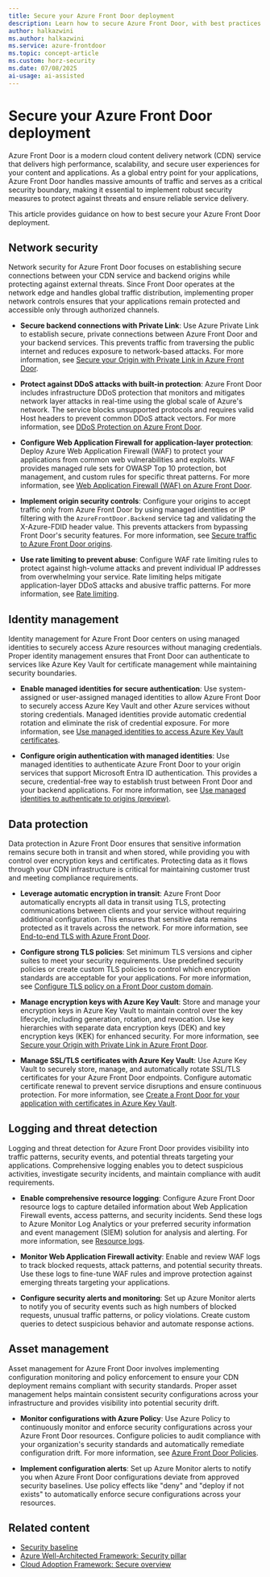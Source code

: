 ```yaml
---
title: Secure your Azure Front Door deployment
description: Learn how to secure Azure Front Door, with best practices for network security, identity management, data protection, threat detection, and origin security for your CDN and application delivery service.
author: halkazwini
ms.author: halkazwini
ms.service: azure-frontdoor
ms.topic: concept-article
ms.custom: horz-security
ms.date: 07/08/2025
ai-usage: ai-assisted
---
```


# Secure your Azure Front Door deployment

Azure Front Door is a modern cloud content delivery network (CDN) service that delivers high performance, scalability, and secure user experiences for your content and applications. As a global entry point for your applications, Azure Front Door handles massive amounts of traffic and serves as a critical security boundary, making it essential to implement robust security measures to protect against threats and ensure reliable service delivery.

This article provides guidance on how to best secure your Azure Front Door deployment.

## Network security

Network security for Azure Front Door focuses on establishing secure connections between your CDN service and backend origins while protecting against external threats. Since Front Door operates at the network edge and handles global traffic distribution, implementing proper network controls ensures that your applications remain protected and accessible only through authorized channels.

* **Secure backend connections with Private Link**: Use Azure Private Link to establish secure, private connections between Azure Front Door and your backend services. This prevents traffic from traversing the public internet and reduces exposure to network-based attacks. For more information, see [Secure your Origin with Private Link in Azure Front Door](/azure/frontdoor/private-link).

* **Protect against DDoS attacks with built-in protection**: Azure Front Door includes infrastructure DDoS protection that monitors and mitigates network layer attacks in real-time using the global scale of Azure's network. The service blocks unsupported protocols and requires valid Host headers to prevent common DDoS attack vectors. For more information, see [DDoS Protection on Azure Front Door](./front-door-ddos.md).

* **Configure Web Application Firewall for application-layer protection**: Deploy Azure Web Application Firewall (WAF) to protect your applications from common web vulnerabilities and exploits. WAF provides managed rule sets for OWASP Top 10 protection, bot management, and custom rules for specific threat patterns. For more information, see [Web Application Firewall (WAF) on Azure Front Door](./web-application-firewall.md).

* **Implement origin security controls**: Configure your origins to accept traffic only from Azure Front Door by using managed identities or IP filtering with the `AzureFrontDoor.Backend` service tag and validating the X-Azure-FDID header value. This prevents attackers from bypassing Front Door's security features. For more information, see [Secure traffic to Azure Front Door origins](./origin-security.md).

* **Use rate limiting to prevent abuse**: Configure WAF rate limiting rules to protect against high-volume attacks and prevent individual IP addresses from overwhelming your service. Rate limiting helps mitigate application-layer DDoS attacks and abusive traffic patterns. For more information, see [Rate limiting](/azure/web-application-firewall/afds/waf-front-door-rate-limit).

## Identity management

Identity management for Azure Front Door centers on using managed identities to securely access Azure resources without managing credentials. Proper identity management ensures that Front Door can authenticate to services like Azure Key Vault for certificate management while maintaining security boundaries.

* **Enable managed identities for secure authentication**: Use system-assigned or user-assigned managed identities to allow Azure Front Door to securely access Azure Key Vault and other Azure services without storing credentials. Managed identities provide automatic credential rotation and eliminate the risk of credential exposure. For more information, see [Use managed identities to access Azure Key Vault certificates](./managed-identity.md).

* **Configure origin authentication with managed identities**: Use managed identities to authenticate Azure Front Door to your origin services that support Microsoft Entra ID authentication. This provides a secure, credential-free way to establish trust between Front Door and your backend applications. For more information, see [Use managed identities to authenticate to origins (preview)](./origin-authentication-with-managed-identities.md).

## Data protection

Data protection in Azure Front Door ensures that sensitive information remains secure both in transit and when stored, while providing you with control over encryption keys and certificates. Protecting data as it flows through your CDN infrastructure is critical for maintaining customer trust and meeting compliance requirements.

* **Leverage automatic encryption in transit**: Azure Front Door automatically encrypts all data in transit using TLS, protecting communications between clients and your service without requiring additional configuration. This ensures that sensitive data remains protected as it travels across the network. For more information, see [End-to-end TLS with Azure Front Door](./end-to-end-tls.md).

* **Configure strong TLS policies**: Set minimum TLS versions and cipher suites to meet your security requirements. Use predefined security policies or create custom TLS policies to control which encryption standards are acceptable for your applications. For more information, see [Configure TLS policy on a Front Door custom domain](./standard-premium/tls-policy-configure.md).

* **Manage encryption keys with Azure Key Vault**: Store and manage your encryption keys in Azure Key Vault to maintain control over the key lifecycle, including generation, rotation, and revocation. Use key hierarchies with separate data encryption keys (DEK) and key encryption keys (KEK) for enhanced security. For more information, see [Secure your Origin with Private Link in Azure Front Door](/azure/frontdoor/private-link).

* **Manage SSL/TLS certificates with Azure Key Vault**: Use Azure Key Vault to securely store, manage, and automatically rotate SSL/TLS certificates for your Azure Front Door endpoints. Configure automatic certificate renewal to prevent service disruptions and ensure continuous protection. For more information, see [Create a Front Door for your application with certificates in Azure Key Vault](/azure/frontdoor/create-front-door-portal).

## Logging and threat detection

Logging and threat detection for Azure Front Door provides visibility into traffic patterns, security events, and potential threats targeting your applications. Comprehensive logging enables you to detect suspicious activities, investigate security incidents, and maintain compliance with audit requirements.

* **Enable comprehensive resource logging**: Configure Azure Front Door resource logs to capture detailed information about Web Application Firewall events, access patterns, and security incidents. Send these logs to Azure Monitor Log Analytics or your preferred security information and event management (SIEM) solution for analysis and alerting. For more information, see [Resource logs](/azure/frontdoor/standard-premium/how-to-logs).

* **Monitor Web Application Firewall activity**: Enable and review WAF logs to track blocked requests, attack patterns, and potential security threats. Use these logs to fine-tune WAF rules and improve protection against emerging threats targeting your applications.

* **Configure security alerts and monitoring**: Set up Azure Monitor alerts to notify you of security events such as high numbers of blocked requests, unusual traffic patterns, or policy violations. Create custom queries to detect suspicious behavior and automate response actions.

## Asset management

Asset management for Azure Front Door involves implementing configuration monitoring and policy enforcement to ensure your CDN deployment remains compliant with security standards. Proper asset management helps maintain consistent security configurations across your infrastructure and provides visibility into potential security drift.

* **Monitor configurations with Azure Policy**: Use Azure Policy to continuously monitor and enforce security configurations across your Azure Front Door resources. Configure policies to audit compliance with your organization's security standards and automatically remediate configuration drift. For more information, see [Azure Front Door Policies](/azure/governance/policy/tutorials/create-and-manage).

* **Implement configuration alerts**: Set up Azure Monitor alerts to notify you when Azure Front Door configurations deviate from approved security baselines. Use policy effects like "deny" and "deploy if not exists" to automatically enforce secure configurations across your resources.

## Related content

- [Security baseline](/security/benchmark/azure/baselines/azure-front-door-security-baseline?toc=/azure/frontdoor/toc.json)
- [Azure Well-Architected Framework: Security pillar](/azure/well-architected/security/)
- [Cloud Adoption Framework: Secure overview](/azure/cloud-adoption-framework/secure/overview)
